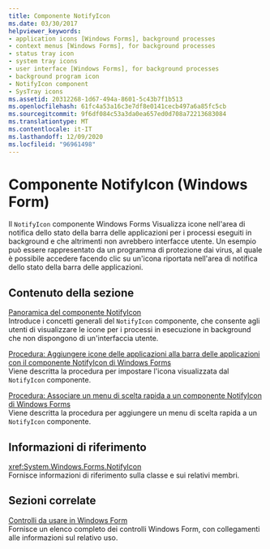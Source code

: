 ```yaml
---
title: Componente NotifyIcon
ms.date: 03/30/2017
helpviewer_keywords:
- application icons [Windows Forms], background processes
- context menus [Windows Forms], for background processes
- status tray icon
- system tray icons
- user interface [Windows Forms], for background processes
- background program icon
- NotifyIcon component
- SysTray icons
ms.assetid: 20312268-1d67-494a-8601-5c43b7f1b513
ms.openlocfilehash: 61fc4a53a16c3e7df8e0141cecb497a6a85fc5cb
ms.sourcegitcommit: 9f6df084c53a3da0ea657ed0d708a72213683084
ms.translationtype: MT
ms.contentlocale: it-IT
ms.lasthandoff: 12/09/2020
ms.locfileid: "96961498"
---
```

# <a name="notifyicon-component-windows-forms"></a>Componente NotifyIcon (Windows Form)
Il `NotifyIcon` componente Windows Forms Visualizza icone nell'area di notifica dello stato della barra delle applicazioni per i processi eseguiti in background e che altrimenti non avrebbero interfacce utente. Un esempio può essere rappresentato da un programma di protezione dai virus, al quale è possibile accedere facendo clic su un'icona riportata nell'area di notifica dello stato della barra delle applicazioni.  
  
## <a name="in-this-section"></a>Contenuto della sezione  
 [Panoramica del componente NotifyIcon](notifyicon-component-overview-windows-forms.md)  
 Introduce i concetti generali del `NotifyIcon` componente, che consente agli utenti di visualizzare le icone per i processi in esecuzione in background che non dispongono di un'interfaccia utente.  
  
 [Procedura: Aggiungere icone delle applicazioni alla barra delle applicazioni con il componente NotifyIcon di Windows Forms](app-icons-to-the-taskbar-with-wf-notifyicon.md)  
 Viene descritta la procedura per impostare l'icona visualizzata dal `NotifyIcon` componente.  
  
 [Procedura: Associare un menu di scelta rapida a un componente NotifyIcon di Windows Forms](how-to-associate-a-shortcut-menu-with-a-windows-forms-notifyicon-component.md)  
 Viene descritta la procedura per aggiungere un menu di scelta rapida a un `NotifyIcon` componente.  
  
## <a name="reference"></a>Informazioni di riferimento  
 <xref:System.Windows.Forms.NotifyIcon>  
 Fornisce informazioni di riferimento sulla classe e sui relativi membri.  
  
## <a name="related-sections"></a>Sezioni correlate  
 [Controlli da usare in Windows Form](controls-to-use-on-windows-forms.md)  
 Fornisce un elenco completo dei controlli Windows Form, con collegamenti alle informazioni sul relativo uso.
